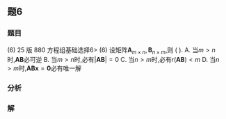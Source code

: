 ## 题6
### 题目
(6) 25 版 880 方程组基础选择$6 >$
(6) 设矩阵${\mathbf{A}}_{m \times n},{\mathbf{B}}_{n \times m}$,则 (   ).
A. 当$m > n$时,$\mathbf{{AB}}$必可逆 
B. 当$m > n$时,必有$| \mathbf{{AB}}| = 0$
C. 当$n > m$时,必有$r( \mathbf{{AB}}) < m$
D. 当$n > m$时,$\mathbf{{ABx}} = \mathbf{0}$必有唯一解 
### 分析

### 解